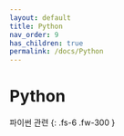 ```yaml
---
layout: default
title: Python
nav_order: 9
has_children: true
permalink: /docs/Python
---
```


# Python

파이썬 관련
{: .fs-6 .fw-300 }
